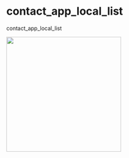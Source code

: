 # contact_app_local_list
contact_app_local_list

<img src="https://user-images.githubusercontent.com/113710907/222195678-b8bf2d57-a67d-4170-b638-3c2fc34c0d3b.mp4" width=300>




